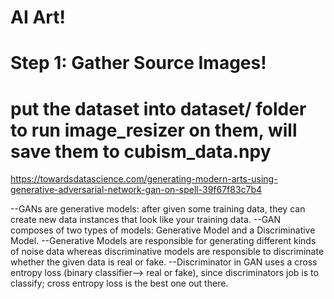 # AI Art!
# Step 1: Gather Source Images! 
# put the dataset into dataset/ folder to run image_resizer on them, will save them to cubism_data.npy

https://towardsdatascience.com/generating-modern-arts-using-generative-adversarial-network-gan-on-spell-39f67f83c7b4

--GANs are generative models: after given some training data, they can create new data instances that look like your training data. 
--GAN composes of two types of models: Generative Model and a Discriminative Model.
--Generative Models are responsible for generating different kinds of noise data whereas discriminative models are responsible to discriminate whether the given data is real or fake.
--Discriminator in GAN uses a cross entropy loss (binary classifier--> real or fake), since discriminators job is to classify; cross entropy loss is the best one out there.


